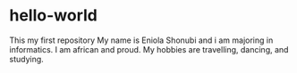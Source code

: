 # hello-world
This my first repository
My name is Eniola Shonubi and i am majoring in informatics. I am african and proud. My hobbies are travelling, dancing, and studying. 
